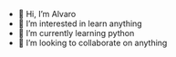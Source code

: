 - 👋 Hi, I’m Alvaro
- 👀 I’m interested in learn anything
- 🌱 I’m currently learning python
- 💞️ I’m looking to collaborate on anything

<!---
Alvarop-cpu/Alvarop-cpu is a ✨ special ✨ repository because its `README.md` (this file) appears on your GitHub profile.
You can click the Preview link to take a look at your changes.
--->
